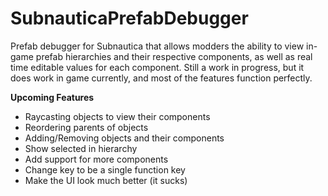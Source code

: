 # SubnauticaPrefabDebugger
 Prefab debugger for Subnautica that allows modders the ability to view in-game prefab hierarchies and their respective components, as well as real time editable values for each component. Still a work in progress, but it does work in game currently, and most of the features function perfectly.

**Upcoming Features**

* Raycasting objects to view their components
* Reordering parents of objects
* Adding/Removing objects and their components
* Show selected in hierarchy
* Add support for more components
* Change key to be a single function key
* Make the UI look much better (it sucks)
